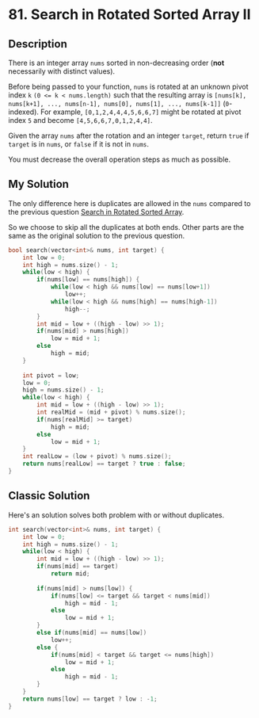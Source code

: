 # 81. Search in Rotated Sorted Array II

## Description
There is an integer array `nums` sorted in non-decreasing order (**not** necessarily with distinct values).

Before being passed to your function, `nums` is rotated at an unknown pivot index `k` `(0 <= k < nums.length)` such that the resulting array is `[nums[k], nums[k+1], ..., nums[n-1], nums[0], nums[1], ..., nums[k-1]]` (`0`-indexed). For example, `[0,1,2,4,4,4,5,6,6,7]` might be rotated at pivot index `5` and become `[4,5,6,6,7,0,1,2,4,4]`.

Given the array `nums` after the rotation and an integer `target`, return `true` if `target` is in `nums`, or `false` if it is not in `nums`.

You must decrease the overall operation steps as much as possible.
## My Solution  
The only difference here is duplicates are allowed in the `nums` compared to the previous question [Search in Rotated Sorted Array](https://leetcode.com/problems/search-in-rotated-sorted-array/).

So we choose to skip all the duplicates at both ends. Other parts are the same as the original solution to the previous question.

```C++
bool search(vector<int>& nums, int target) {
    int low = 0;
    int high = nums.size() - 1;
    while(low < high) {
        if(nums[low] == nums[high]) {
            while(low < high && nums[low] == nums[low+1])
                low++;
            while(low < high && nums[high] == nums[high-1])
                high--;
        }
        int mid = low + ((high - low) >> 1);
        if(nums[mid] > nums[high])
            low = mid + 1;
        else
            high = mid;
    }
    
    int pivot = low;
    low = 0;
    high = nums.size() - 1;
    while(low < high) {
        int mid = low + ((high - low) >> 1);
        int realMid = (mid + pivot) % nums.size();
        if(nums[realMid] >= target)
            high = mid;
        else
            low = mid + 1;
    }
    int realLow = (low + pivot) % nums.size();
    return nums[realLow] == target ? true : false;
}
```

## Classic Solution 
Here's an solution solves both problem with or without duplicates.

```C++
int search(vector<int>& nums, int target) {
    int low = 0;
    int high = nums.size() - 1;
    while(low < high) {
        int mid = low + ((high - low) >> 1);
        if(nums[mid] == target)
            return mid;
        
        if(nums[mid] > nums[low]) {
            if(nums[low] <= target && target < nums[mid])
                high = mid - 1;
            else
                low = mid + 1;
        }
        else if(nums[mid] == nums[low])
            low++;
        else {
            if(nums[mid] < target && target <= nums[high])
                low = mid + 1;
            else
                high = mid - 1;
        }
    }
    return nums[low] == target ? low : -1;
}
```